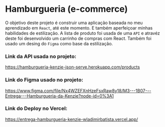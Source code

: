 # Hamburgueria (e-commerce)

O objetivo deste projeto é construir uma aplicação baseada no meu aprendizado em `React`, até este momento. E também aperfeiçoar minhas habilidades de estilização. A lista de produto foi usada de uma `API` e atravéz deste foi desenvolvido um carrinho de compras com React.
Também foi usado um desing do `Figma` como base da estilização.

### Link da API usada no projeto:
https://hamburgueria-kenzie-json-serve.herokuapp.com/products

### Link do Figma usado no projeto:
https://www.figma.com/file/Nx4WZEFXnHzeFsxRaw8y18/M3---1B07---Entrega---Hamburgueria-da-Kenzie?node-id=0%3A1

### Link do Deploy no Vercel:
https://entrega-hamburgueria-kenzie-wladimirbatista.vercel.app/


